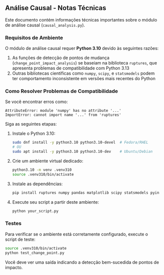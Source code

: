 ## Análise Causal - Notas Técnicas

Este documento contém informações técnicas importantes sobre o módulo de análise causal (`causal_analysis.py`).

### Requisitos de Ambiente

O módulo de análise causal requer **Python 3.10** devido às seguintes razões:

1. As funções de detecção de pontos de mudança (`change_point_impact_analysis`) se baseiam na biblioteca `ruptures`, que apresenta problemas de compatibilidade com Python 3.13
2. Outras bibliotecas científicas como `numpy`, `scipy`, e `statsmodels` podem ter comportamento inconsistente em versões mais recentes do Python

### Como Resolver Problemas de Compatibilidade

Se você encontrar erros como:
```
AttributeError: module 'numpy' has no attribute '...'
ImportError: cannot import name '...' from 'ruptures'
```

Siga as seguintes etapas:

1. Instale o Python 3.10:
   ```bash
   sudo dnf install -y python3.10 python3.10-devel  # Fedora/RHEL
   # OU
   sudo apt install -y python3.10 python3.10-dev    # Ubuntu/Debian
   ```

2. Crie um ambiente virtual dedicado:
   ```bash
   python3.10 -m venv .venv310
   source .venv310/bin/activate
   ```

3. Instale as dependências:
   ```bash
   pip install ruptures numpy pandas matplotlib scipy statsmodels pyinform seaborn scikit-learn nolds
   ```

4. Execute seu script a partir deste ambiente:
   ```bash
   python your_script.py
   ```

### Testes

Para verificar se o ambiente está corretamente configurado, execute o script de teste:

```bash
source .venv310/bin/activate
python test_change_point.py
```

Você deve ver uma saída indicando a detecção bem-sucedida de pontos de impacto.
